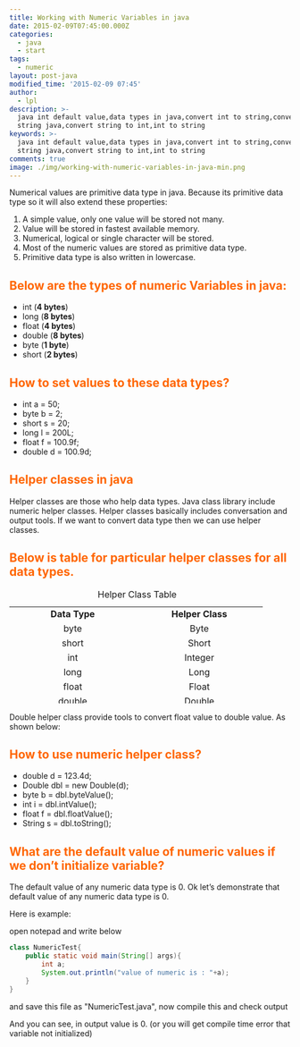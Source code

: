 ```yaml
---
title: Working with Numeric Variables in java
date: 2015-02-09T07:45:00.000Z
categories:
  - java
  - start
tags:
  - numeric
layout: post-java
modified_time: '2015-02-09 07:45'
author:
  - lpl
description: >-
  java int default value,data types in java,convert int to string,convert int to
  string java,convert string to int,int to string
keywords: >-
  java int default value,data types in java,convert int to string,convert int to
  string java,convert string to int,int to string
comments: true
image: ./img/working-with-numeric-variables-in-java-min.png
---
```


Numerical values are primitive data type in java. Because its primitive data type so it will also extend these properties:

1.  A simple value, only one value will be stored not many.
2.  Value will be stored in fastest available memory.
3.  Numerical, logical or single character will be stored.
4.  Most of the numeric values are stored as primitive data type.
5.  Primitive data type is also written in lowercase.

## <span style="color: #ff6600;">Below are the types of numeric Variables in java:</span>

*   int (**4 bytes**)
*   long (**8 bytes**)
*   float (**4 bytes**)
*   double (**8 bytes**)
*   byte (**1 byte**)
*   short (**2 bytes**)

## <span style="color: #ff6600;">How to set values to these data types?</span>

*   int a = 50;
*   byte b = 2;
*   short s = 20;
*   long l = 200L;
*   float f = 100.9f;
*   double d = 100.9d;

## <span style="color: #ff6600;">Helper classes in java</span>

Helper classes are those who help data types. Java class library include numeric helper classes. Helper classes basically includes conversation and output tools. If we want to convert data type then we can use helper classes.

## <span style="color: #ff6600;">Below is table for particular helper classes for all data types.</span>

<table style="height: 205px; width: 90%;" border="0"><caption> Helper Class Table</caption>

<tbody>

<tr style="height: 23px;">

<td style="width: 225.8px; text-align: center; height: 23px;"><strong>Data Type</strong></td>

<td style="width: 225.2px; text-align: center; height: 23px;"><strong>Helper Class</strong></td>

</tr>

<tr style="height: 23px;">

<td style="width: 225.8px; text-align: center; height: 23px;">byte</td>

<td style="width: 225.2px; text-align: center; height: 23px;">Byte</td>

</tr>

<tr style="height: 23px;">

<td style="width: 225.8px; text-align: center; height: 23px;">short</td>

<td style="width: 225.2px; text-align: center; height: 23px;">Short</td>

</tr>

<tr style="height: 23px;">

<td style="width: 225.8px; text-align: center; height: 23px;">int</td>

<td style="width: 225.2px; text-align: center; height: 23px;">Integer</td>

</tr>

<tr style="height: 23px;">

<td style="width: 225.8px; text-align: center; height: 23px;">long</td>

<td style="width: 225.2px; text-align: center; height: 23px;">Long</td>

</tr>

<tr style="height: 23px;">

<td style="width: 225.8px; text-align: center; height: 23px;">float</td>

<td style="width: 225.2px; text-align: center; height: 23px;">Float</td>

</tr>

<tr style="height: 23px;">

<td style="width: 225.8px; text-align: center; height: 23px;">double</td>

<td style="width: 225.2px; text-align: center; height: 23px;">Double</td>

</tr>

</tbody>

</table>

<span style="color: #ff6600;"></span>Double helper class provide tools to convert float value to double value. As shown below:

## <span style="color: #ff6600;">How to use numeric helper class?</span>

*   double d = 123.4d;
*   Double dbl = new Double(d);
*   byte b = dbl.byteValue();
*   int i = dbl.intValue();
*   float f = dbl.floatValue();
*   String s = dbl.toString();

## <span style="color: #ff6600;">What are the default value of numeric values if we don’t initialize variable?</span>

The default value of any numeric data type is 0. Ok let’s demonstrate that default value of any numeric data type is 0.

Here is example:

open notepad and write below

```java
class NumericTest{
	public static void main(String[] args){
		int a;
		System.out.println("value of numeric is : "+a);
	}
}
```
and save this file as "NumericTest.java", now compile this and check output

And you can see, in output value is 0. (or you will get compile time error that variable not initialized)

